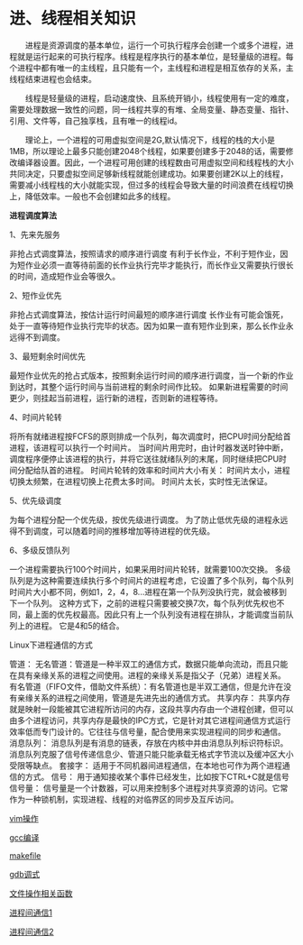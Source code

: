 # 进、线程相关知识

&emsp;&emsp;进程是资源调度的基本单位，运行一个可执行程序会创建一个或多个进程，进程就是运行起来的可执行程序。线程是程序执行的基本单位，是轻量级的进程。每个进程中都有唯一的主线程，且只能有一个，主线程和进程是相互依存的关系，主线程结束进程也会结束。

&emsp;&emsp;线程是轻量级的进程，启动速度快、且系统开销小，线程使用有一定的难度，需要处理数据一致性的问题，同一线程共享的有堆、全局变量、静态变量、指针、引用、文件等，自己独享栈，且有唯一的线程id。

&emsp;&emsp;理论上，一个进程的可用虚拟空间是2G,默认情况下，线程的栈的大小是1MB，所以理论上最多只能创建2048个线程，如果要创建多于2048的话，需要修改编译器设置。因此，一个进程可用创建的线程数由可用虚拟空间和线程栈的大小共同决定，只要虚拟空间足够新线程就能创建成功。如果要创建2K以上的线程，需要减小线程栈的大小就能实现，但过多的线程会导致大量的时间浪费在线程切换上，降低效率。一般也不会创建如此多的线程。

**进程调度算法**

1、先来先服务

非抢占式调度算法，按照请求的顺序进行调度
有利于长作业，不利于短作业，因为短作业必须一直等待前面的长作业执行完毕才能执行，而长作业又需要执行很长的时间，造成短作业会等很久。

2、短作业优先

非抢占式调度算法，按估计运行时间最短的顺序进行调度
长作业有可能会饿死，处于一直等待短作业执行完毕的状态。因为如果一直有短作业到来，那么长作业永远得不到调度。

3、最短剩余时间优先

最短作业优先的抢占式版本，按照剩余运行时间的顺序进行调度，当一个新的作业到达时，其整个运行时间与当前进程的剩余时间作比较。
如果新进程需要的时间更少，则挂起当前进程，运行新的进程，否则新的进程等待。

4、时间片轮转

将所有就绪进程按FCFS的原则排成一个队列，每次调度时，把CPU时间分配给首进程，该进程可以执行一个时间片。
当时间片用完时，由计时器发送时钟中断，调度程序便停止该进程的执行，并将它送往就绪队列的末尾，同时继续把CPU时间分配给队首的进程。
时间片轮转的效率和时间片大小有关：
时间片太小，进程切换太频繁，在进程切换上花费太多时间。
时间片太长，实时性无法保证。

5、优先级调度

为每个进程分配一个优先级，按优先级进行调度。
为了防止低优先级的进程永远得不到调度，可以随着时间的推移增加等待进程的优先级。

6、多级反馈队列

一个进程需要执行100个时间片，如果采用时间片轮转，就需要100次交换。
多级队列是为这种需要连续执行多个时间片的进程考虑，它设置了多个队列，每个队列时间片大小都不同，例如1，2，4，8...进程在第一个队列没执行完，就会被移到下一个队列。
这种方式下，之前的进程只需要被交换7次，每个队列优先权也不同，最上面的优先权最高。因此只有上一个队列没有进程在排队，才能调度当前队列上的进程。
它是4和5的结合。


Linux下进程通信的方式

管道：
无名管道：管道是一种半双工的通信方式，数据只能单向流动，而且只能在具有亲缘关系的进程之间使用。进程的亲缘关系是指父子（兄弟）进程关系。
有名管道（FIFO文件，借助文件系统）：有名管道也是半双工通信，但是允许在没有亲缘关系的进程之间使用，管道是先进先出的通信方式。
共享内存：
共享内存就是映射一段能被其它进程所访问的内存，这段共享内存由一个进程创建，但可以由多个进程访问，共享内存是最快的IPC方式，它是针对其它进程间通信方式运行效率低而专门设计的。它往往与信号量，配合使用来实现进程间的同步和通信。
消息队列：
消息队列是有消息的链表，存放在内核中并由消息队列标识符标识。消息队列克服了信号传递信息少、管道只能只能承载无格式字节流以及缓冲区大小受限等缺点。
套接字：
	适用于不同机器间进程通信，在本地也可作为两个进程通信的方式。
信号：
用于通知接收某个事件已经发生，比如按下CTRL+C就是信号
信号量：
信号量是一个计数器，可以用来控制多个进程对共享资源的访问。它常作为一种锁机制，实现进程、线程的对临界区的同步及互斥访问。


[vim操作](https://blog.csdn.net/CltCj/article/details/123596776)

[gcc编译](https://blog.csdn.net/CltCj/article/details/123603499)

[makefile](https://blog.csdn.net/CltCj/article/details/123613421)

[gdb调式](https://blog.csdn.net/CltCj/article/details/123616833)

[文件操作相关函数](https://blog.csdn.net/CltCj/article/details/123623500)

[进程间通信1](https://blog.csdn.net/CltCj/article/details/123686100)


[进程间通信2](https://blog.csdn.net/CltCj/article/details/123686100)
